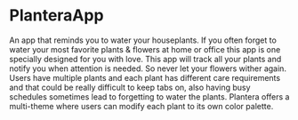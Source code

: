 # PlanteraApp
An app that reminds you to water your houseplants. If you often forget to water your most favorite plants &amp; flowers at home or office this app is one specially designed for you with love. This app will track all your plants and notify you when attention is needed. So never let your flowers wither again. Users have multiple plants and each plant has different care requirements and that could be really difficult to keep tabs on, also having busy schedules sometimes lead to forgetting to water the plants. Plantera offers a multi-theme where users can modify each plant to its own color palette.
